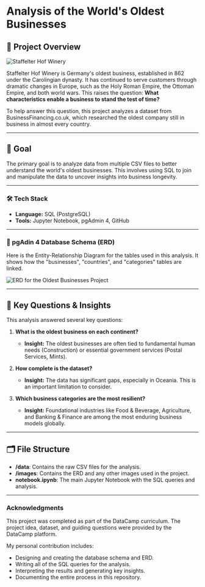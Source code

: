 # Analysis of the World's Oldest Businesses

## 📖 Project Overview

![Staffelter Hof Winery](https://github.com/PedroEvaristo1/SQL_notebooks/blob/main/oldest_businesses_analysis/images/MKn_Staffelter_Hof.jpeg)

Staffelter Hof Winery is Germany's oldest business, established in 862 under the Carolingian dynasty. It has continued to serve customers through dramatic changes in Europe, such as the Holy Roman Empire, the Ottoman Empire, and both world wars. This raises the question: **What characteristics enable a business to stand the test of time?**

To help answer this question, this project analyzes a dataset from BusinessFinancing.co.uk, which researched the oldest company still in business in almost every country.

---

## 🎯 Goal

The primary goal is to analyze data from multiple CSV files to better understand the world's oldest businesses. This involves using SQL to join and manipulate the data to uncover insights into business longevity.

---

### 🛠️ Tech Stack

- **Language:** SQL (PostgreSQL)
- **Tools:** Jupyter Notebook, pgAdmin 4, GitHub
  
---

### 📂 pgAdin 4 Database Schema (ERD)

Here is the Entity-Relationship Diagram for the tables used in this analysis. It shows how the "businesses", "countries", and "categories" tables are linked.

![ERD for the Oldest Businesses Project](https://github.com/PedroEvaristo1/SQL_notebooks/blob/main/oldest_businesses_analysis/images/oldest_business_datacamp_ERD.png)

---

## 🔎 Key Questions & Insights

This analysis answered several key questions:

1.  **What is the oldest business on each continent?**
    * **Insight:** The oldest businesses are often tied to fundamental human needs (Construction) or essential government services (Postal Services, Mints).

2.  **How complete is the dataset?**
    * **Insight:** The data has significant gaps, especially in Oceania. This is an important limitation to consider.

3.  **Which business categories are the most resilient?**
    * **Insight:** Foundational industries like Food & Beverage, Agriculture, and Banking & Finance are among the most enduring business models globally.

---

## 🗂️ File Structure

- **/data**: Contains the raw CSV files for the analysis.
- **/images**: Contains the ERD and any other images used in the project.
- **notebook.ipynb**: The main Jupyter Notebook with the SQL queries and analysis.

---

### Acknowledgments

This project was completed as part of the DataCamp curriculum. The project idea, dataset, and guiding questions were provided by the DataCamp platform.

My personal contribution includes:
* Designing and creating the database schema and ERD.
* Writing all of the SQL queries for the analysis.
* Interpreting the results and generating key insights.
* Documenting the entire process in this repository.
